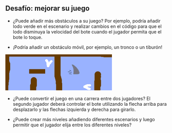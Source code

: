 ## Desafío: mejorar su juego

- ¿Puede añadir más obstáculos a su juego? Por ejemplo, podría añadir lodo verde en el escenario y realizar cambios en el código para que el lodo disminuya la velocidad del bote cuando el jugador permita que el bote lo toque.

- ¡Podría añadir un obstáculo móvil, por ejemplo, un tronco o un tiburón!

![captura de pantalla](images/boat-obstacles.png)

- ¿Puede convertir el juego en una carrera entre dos jugadores? El segundo jugador deberá controlar el bote utilizando la flecha arriba para desplazarlo y las flechas izquierda y derecha para girarlo.

- ¿Puede crear más niveles añadiendo diferentes escenarios y luego permitir que el jugador elija entre los diferentes niveles?